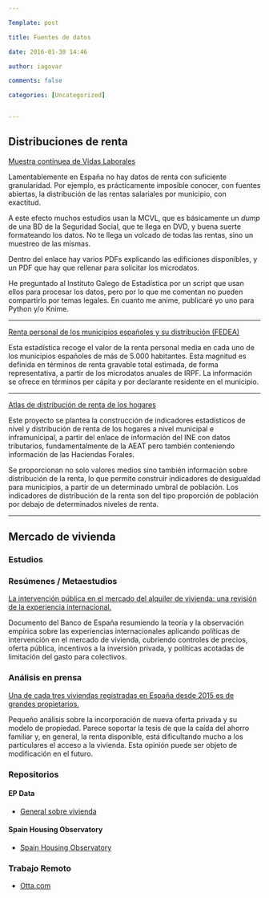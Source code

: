 ```yaml
---

Template: post

title: Fuentes de datos

date: 2016-01-30 14:46

author: iagovar

comments: false

categories: [Uncategorized]


---
```


<style type="text/css">
	#toc > li:nth-child(1) {
		display: none;
	}
</style>

<div id="toc"></div>

## Distribuciones de renta

<a href="https://www.seg-social.es/wps/portal/wss/internet/EstadisticasPresupuestosEstudios/Estadisticas/EST211">Muestra contínuea de Vidas Laborales</a>

Lamentablemente en España no hay datos de renta con suficiente granularidad. Por ejemplo, es prácticamente imposible conocer, con fuentes abiertas, la distribución de las rentas salariales por municipio, con exactitud.

A este efecto muchos estudios usan la MCVL, que es básicamente un <i>dump</i> de una BD de la Seguridad Social, que te llega en DVD, y buena suerte formateando los datos. No te llega un volcado de todas las rentas, sino un muestreo de las mismas.

Dentro del enlace hay varios PDFs explicando las edificiones disponibles, y un PDF que hay que rellenar para solicitar los microdatos.

He preguntado al Instituto Galego de Estadística por un script que usan ellos para procesar los datos, pero por lo que me comentan no pueden compartirlo por temas legales. En cuanto me anime, publicaré yo uno para Python y/o Knime.

<hr>

<a href="http://fedea.net/renta">Renta personal de los municipios españoles y su distribución (FEDEA)</a>

Esta estadística recoge el valor de la renta personal media en cada uno de los municipios españoles de más de 5.000 habitantes. Esta magnitud es definida en términos de renta gravable total estimada, de forma representativa, a partir de los microdatos anuales de IRPF. La información se ofrece en términos per cápita y por declarante residente en el municipio.

<hr>

<a href="https://www.ine.es/experimental/experimental.htm">Atlas de distribución de renta de los hogares</a>

Este proyecto se plantea la construcción de indicadores estadísticos de nivel y distribución de renta de los hogares a nivel municipal e inframunicipal, a partir del enlace de información del INE con datos tributarios, fundamentalmente de la AEAT pero también conteniendo información de las Haciendas Forales.

Se proporcionan no solo valores medios sino también información sobre distribución de la renta, lo que permite construir indicadores de desigualdad para municipios, a partir de un determinado umbral de población. Los indicadores de distribución de la renta son del tipo proporción de población por debajo de determinados niveles de renta.

<hr>

## Mercado de vivienda

### Estudios

### Resúmenes / Metaestudios

<a href="https://repositorio.bde.es/bitstream/123456789/10448/1/do2002.pdf">La intervención pública en el mercado del alquiler de vivienda: una revisión de la experiencia internacional.</a>

Documento del Banco de España resumiendo la teoría y la observación empírica sobre las experiencias internacionales aplicando políticas de intervención en el mercado de vivienda, cubriendo controles de precios, oferta pública, incentivos a la inversión privada, y políticas acotadas de limitación del gasto para colectivos.

### Análisis en prensa

<a href="https://www.eldiario.es/economia/tres-viviendas-registradas-espana-grandes-propietarios_1_7278813.html">Una de cada tres viviendas registradas en España desde 2015 es de grandes propietarios.</a>

Pequeño análisis sobre la incorporación de nueva oferta privada y su modelo de propiedad. Parece soportar la tesis de que la caída del ahorro familiar y, en general, la renta disponible, está dificultando mucho a los particulares el acceso a la vivienda. Esta opinión puede ser objeto de modificación en el futuro.

### Repositorios


#### EP Data

- <a href="https://www.epdata.es/datos/compra-venta-vivienda-mercado-inmobiliario-datos-hoy/29/espana/106">General sobre vivienda</a>

#### Spain Housing Observatory

- <a href="https://www.spainhousing.xyz/">Spain Housing Observatory</a>

### Trabajo Remoto

- [Otta.com](https://app.otta.com/)

